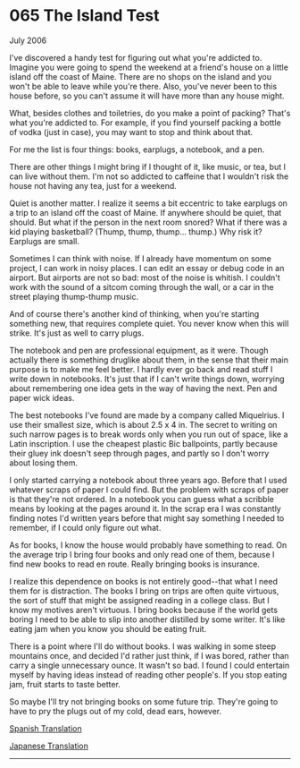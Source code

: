 # 065 The Island Test

[](https://sep.yimg.com/ca/I/paulgraham_2202_8633645)   
  
 
  
 
  
 July 2006   
  
 I've discovered a handy test for figuring out what you're addicted to. Imagine you were going to spend the weekend at a friend's house on a little island off the coast of Maine. There are no shops on the island and you won't be able to leave while you're there. Also, you've never been to this house before, so you can't assume it will have more than any house might.   
  
 What, besides clothes and toiletries, do you make a point of packing? That's what you're addicted to. For example, if you find yourself packing a bottle of vodka (just in case), you may want to stop and think about that.   
  
 For me the list is four things: books, earplugs, a notebook, and a pen.   
  
 There are other things I might bring if I thought of it, like music, or tea, but I can live without them. I'm not so addicted to caffeine that I wouldn't risk the house not having any tea, just for a weekend.   
  
 Quiet is another matter. I realize it seems a bit eccentric to take earplugs on a trip to an island off the coast of Maine. If anywhere should be quiet, that should. But what if the person in the next room snored? What if there was a kid playing basketball? (Thump, thump, thump... thump.) Why risk it? Earplugs are small.   
  
 Sometimes I can think with noise. If I already have momentum on some project, I can work in noisy places. I can edit an essay or debug code in an airport. But airports are not so bad: most of the noise is whitish. I couldn't work with the sound of a sitcom coming through the wall, or a car in the street playing thump-thump music.   
  
 And of course there's another kind of thinking, when you're starting something new, that requires complete quiet. You never know when this will strike. It's just as well to carry plugs.   
  
 The notebook and pen are professional equipment, as it were. Though actually there is something druglike about them, in the sense that their main purpose is to make me feel better. I hardly ever go back and read stuff I write down in notebooks. It's just that if I can't write things down, worrying about remembering one idea gets in the way of having the next. Pen and paper wick ideas.   
  
 The best notebooks I've found are made by a company called Miquelrius. I use their smallest size, which is about 2.5 x 4 in. The secret to writing on such narrow pages is to break words only when you run out of space, like a Latin inscription. I use the cheapest plastic Bic ballpoints, partly because their gluey ink doesn't seep through pages, and partly so I don't worry about losing them.   
  
 I only started carrying a notebook about three years ago. Before that I used whatever scraps of paper I could find. But the problem with scraps of paper is that they're not ordered. In a notebook you can guess what a scribble means by looking at the pages around it. In the scrap era I was constantly finding notes I'd written years before that might say something I needed to remember, if I could only figure out what.   
  
 As for books, I know the house would probably have something to read. On the average trip I bring four books and only read one of them, because I find new books to read en route. Really bringing books is insurance.   
  
 I realize this dependence on books is not entirely good--that what I need them for is distraction. The books I bring on trips are often quite virtuous, the sort of stuff that might be assigned reading in a college class. But I know my motives aren't virtuous. I bring books because if the world gets boring I need to be able to slip into another distilled by some writer. It's like eating jam when you know you should be eating fruit.   
  
 There is a point where I'll do without books. I was walking in some steep mountains once, and decided I'd rather just think, if I was bored, rather than carry a single unnecessary ounce. It wasn't so bad. I found I could entertain myself by having ideas instead of reading other people's. If you stop eating jam, fruit starts to taste better.   
  
 So maybe I'll try not bringing books on some future trip. They're going to have to pry the plugs out of my cold, dead ears, however.   
  
 
  
 
  
 
  
 
  
 [Spanish Translation](http://www.simpleoption.com/ensayo-test-isla)   
  
 [Japanese Translation](http://d.hatena.ne.jp/lionfan/20060721)   
  
 
  
 
  
 
  
 
  
 

 
* * *
 

 

